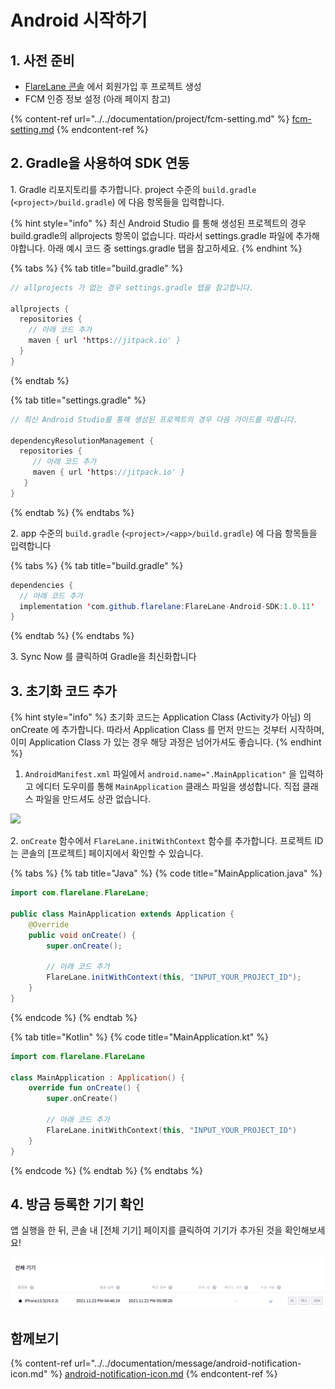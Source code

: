 # Android 시작하기

## 1. 사전 준비

* [FlareLane 콘솔](https://console.flarelane.com) 에서 회원가입 후 프로젝트 생성
* FCM 인증 정보 설정 (아래 페이지 참고)

{% content-ref url="../../documentation/project/fcm-setting.md" %}
[fcm-setting.md](../../documentation/project/fcm-setting.md)
{% endcontent-ref %}

## 2. Gradle을 사용하여 SDK 연동

1\. Gradle 리포지토리를 추가합니다. project 수준의 `build.gradle` (`<project>/build.gradle`) 에 다음 항목들을 입력합니다.

{% hint style="info" %}
최신 Android Studio 를 통해 생성된 프로젝트의 경우 build.gradle의 allprojects 항목이 없습니다. 따라서 settings.gradle 파일에 추가해야합니다. 아래 예시 코드 중 settings.gradle 탭을 참고하세요.
{% endhint %}

{% tabs %}
{% tab title="build.gradle" %}
```java
// allprojects 가 없는 경우 settings.gradle 탭을 참고합니다.

allprojects {
  repositories {
    // 아래 코드 추가
    maven { url 'https://jitpack.io' }
  }
}
```
{% endtab %}

{% tab title="settings.gradle" %}
```java
// 최신 Android Studio를 통해 생성된 프로젝트의 경우 다음 가이드를 따릅니다.

dependencyResolutionManagement {
  repositories {
     // 아래 코드 추가
     maven { url 'https://jitpack.io' }
   }
}
```
{% endtab %}
{% endtabs %}

2\. app 수준의 `build.gradle` (`<project>/<app>/build.gradle`) 에 다음 항목들을 입력합니다

{% tabs %}
{% tab title="build.gradle" %}
```java
dependencies {
  // 아래 코드 추가
  implementation 'com.github.flarelane:FlareLane-Android-SDK:1.0.11'
}
```
{% endtab %}
{% endtabs %}

3\. Sync Now 를 클릭하여 Gradle을  최신화합니다

## 3. 초기화 코드 추가

{% hint style="info" %}
초기화 코드는 Application Class (Activity가 아님) 의 onCreate 에 추가합니다. 따라서 Application Class 를 먼저 만드는 것부터 시작하며, 이미 Application Class 가 있는 경우 해당 과정은 넘어가셔도 좋습니다.
{% endhint %}

1. `AndroidManifest.xml` 파일에서 `android.name=".MainApplication"` 을 입력하고 에디터 도우미를 통해 `MainApplication` 클래스 파일을 생성합니다. 직접 클래스 파일을 만드셔도 상관 없습니다.

![](../../.gitbook/assets/스크린샷\_2021-07-27\_오후\_12.11.47.png)

2\. `onCreate` 함수에서 `FlareLane.initWithContext` 함수를 추가합니다. 프로젝트 ID는 콘솔의 \[프로젝트] 페이지에서 확인할 수 있습니다.

{% tabs %}
{% tab title="Java" %}
{% code title="MainApplication.java" %}
```java
import com.flarelane.FlareLane;

public class MainApplication extends Application {
    @Override
    public void onCreate() {
        super.onCreate();
        
        // 아래 코드 추가
        FlareLane.initWithContext(this, "INPUT_YOUR_PROJECT_ID");
    }
}
```
{% endcode %}
{% endtab %}

{% tab title="Kotlin" %}
{% code title="MainApplication.kt" %}
```kotlin
import com.flarelane.FlareLane

class MainApplication : Application() {
    override fun onCreate() {
        super.onCreate()
        
        // 아래 코드 추가
        FlareLane.initWithContext(this, "INPUT_YOUR_PROJECT_ID")
    }
}
```
{% endcode %}
{% endtab %}
{% endtabs %}

## 4. 방금 등록한 기기 확인

앱 실행을 한 뒤, 콘솔 내 \[전체 기기] 페이지를 클릭하여 기기가 추가된 것을 확인해보세요!

![](<../../.gitbook/assets/스크린샷 2021-12-15 오후 11.19.00.png>)

## 함께보기

{% content-ref url="../../documentation/message/android-notification-icon.md" %}
[android-notification-icon.md](../../documentation/message/android-notification-icon.md)
{% endcontent-ref %}



